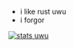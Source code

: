 - i like rust uwu
- i forgor 

[![stats uwu](https://github-readme-stats.vercel.app/api/top-langs/?username=mirai42&layout=compact&theme=tokyonight)](https://github.com/anuraghazra/github-readme-stats)  

